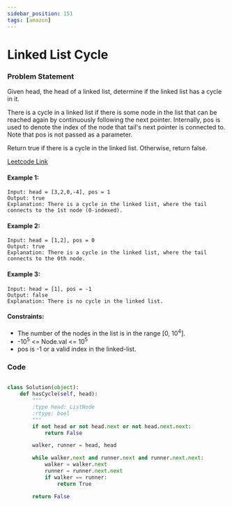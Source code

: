 ```yaml
---
sidebar_position: 151
tags: [amazon]
---
```


# Linked List Cycle

### Problem Statement

Given head, the head of a linked list, determine if the linked list has a cycle in it.

There is a cycle in a linked list if there is some node in the list that can be reached again by continuously following the next pointer. Internally, pos is used to denote the index of the node that tail's next pointer is connected to. Note that pos is not passed as a parameter.

Return true if there is a cycle in the linked list. Otherwise, return false.

[Leetcode Link](https://leetcode.com/problems/linked-list-cycle/)

#### Example 1:

```
Input: head = [3,2,0,-4], pos = 1
Output: true
Explanation: There is a cycle in the linked list, where the tail connects to the 1st node (0-indexed).
```

#### Example 2:

```
Input: head = [1,2], pos = 0
Output: true
Explanation: There is a cycle in the linked list, where the tail connects to the 0th node.
```

#### Example 3:

```
Input: head = [1], pos = -1
Output: false
Explanation: There is no cycle in the linked list.
```

#### Constraints:

- The number of the nodes in the list is in the range [0, 10<sup>4</sup>].
- -10<sup>5</sup> <= Node.val <= 10<sup>5</sup>
- pos is -1 or a valid index in the linked-list.

### Code

```python title="Python Code"

class Solution(object):
    def hasCycle(self, head):
        """
        :type head: ListNode
        :rtype: bool
        """
        if not head or not head.next or not head.next.next:
            return False

        walker, runner = head, head

        while walker.next and runner.next and runner.next.next:
            walker = walker.next
            runner = runner.next.next
            if walker == runner:
                return True

        return False
```
